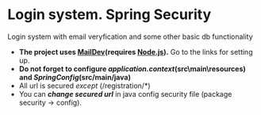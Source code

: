 # Login system. Spring Security
Login system with email veryfication and some other basic db functionality

- **The project uses [MailDev](https://github.com/maildev/maildev)(requires [Node.js](https://nodejs.org/en/)).** Go to the links for setting up.  
- **Do not forget to configure _application.context_(src\main\resources) and _SpringConfig_(src/main/java)**  
- All url is secured _except_ (/registration/*)  
- You can **_change secured url_** in java config security file (package security -> config).
